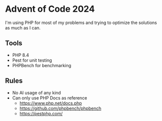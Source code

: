 # Advent of Code 2024

I'm using PHP for most of my problems and trying to optimize the solutions as much as I can.

## Tools
- PHP 8.4
- Pest for unit testing
- PHPBench for benchmarking

## Rules

- No AI usage of any kind
- Can only use PHP Docs as reference
    - https://www.php.net/docs.php
    - https://github.com/phpbench/phpbench
    - https://pestphp.com/